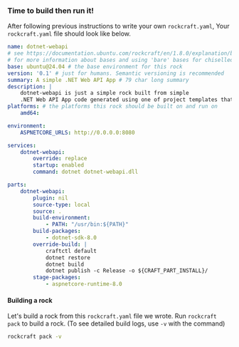 ### Time to build then run it!

After following previous instructions to write your own `rockcraft.yaml`, Your `rockcraft.yaml` file should look like below.

```yaml
name: dotnet-webapi
# see https://documentation.ubuntu.com/rockcraft/en/1.8.0/explanation/bases/
# for more information about bases and using 'bare' bases for chiselled rocks
base: ubuntu@24.04 # the base environment for this rock
version: '0.1' # just for humans. Semantic versioning is recommended
summary: A simple .NET Web API App # 79 char long summary
description: |
    dotnet-webapi is just a simple rock built from simple 
    .NET Web API App code generated using one of project templates that .NET CLI provides. 
platforms: # the platforms this rock should be built on and run on
    amd64:

environment:
    ASPNETCORE_URLS: http://0.0.0.0:8080

services:
    dotnet-webapi:
        override: replace
        startup: enabled
        command: dotnet dotnet-webapi.dll

parts:
    dotnet-webapi: 
        plugin: nil
        source-type: local
        source: .
        build-environment:
            - PATH: "/usr/bin:${PATH}"
        build-packages:
            - dotnet-sdk-8.0
        override-build: |
            craftctl default
            dotnet restore
            dotnet build 
            dotnet publish -c Release -o ${CRAFT_PART_INSTALL}/
        stage-packages: 
            - aspnetcore-runtime-8.0
```
#### Building a rock
Let's build a rock from this `rockcraft.yaml` file we wrote. Run `rockcraft pack` to build a rock. (To see detailed build logs, use `-v` with the command)

```bash
rockcraft pack -v
```
